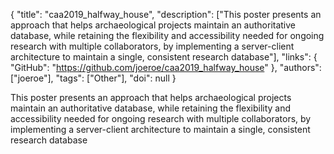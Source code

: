 {
  "title": "caa2019_halfway_house",
  "description": ["This poster presents an approach that helps archaeological projects maintain an authoritative database, while retaining the flexibility and accessibility needed for ongoing research with multiple collaborators, by implementing a server-client architecture to maintain a single, consistent research database"],
  "links": {
    "GitHub": "https://github.com/joeroe/caa2019_halfway_house"
  },
  "authors": ["joeroe"],
  "tags": ["Other"],
  "doi": null
}

<!-- Generated by csv2md.R – do not edit by hand -->

This poster presents an approach that helps archaeological projects maintain an authoritative database, while retaining the flexibility and accessibility needed for ongoing research with multiple collaborators, by implementing a server-client architecture to maintain a single, consistent research database